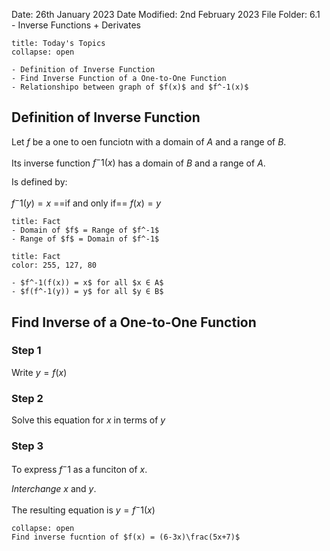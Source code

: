 Date: 26th January 2023
Date Modified: 2nd February 2023
File Folder: 6.1 - Inverse Functions + Derivates

```ad-abstract
title: Today's Topics
collapse: open

- Definition of Inverse Function
- Find Inverse Function of a One-to-One Function
- Relationshipo between graph of $f(x)$ and $f^-1(x)$

```

## Definition of Inverse Function

Let $f$ be a one to oen funciotn with a domain of $A$ and a range of $B$.

Its inverse function $f^-1(x)$ has a domain of $B$ and a range of $A$.

Is defined by:

$f^-1(y) = x$ ==if and only if== $f(x) = y$

```ad-info
title: Fact
- Domain of $f$ = Range of $f^-1$
- Range of $f$ = Domain of $f^-1$
```

```ad-info
title: Fact
color: 255, 127, 80

- $f^-1(f(x)) = x$ for all $x ∈ A$
- $f(f^-1(y)) = y$ for all $y ∈ B$
```


## Find Inverse of a One-to-One Function

### Step 1

Write $y = f(x)$

### Step 2

Solve this equation for $x$ in terms of $y$

### Step 3

To express $f^-1$ as a funciton of $x$.

*Interchange* $x$ and $y$.

The resulting equation is $y = f^-1(x)$

```ad-question
collapse: open
Find inverse fucntion of $f(x) = (6-3x)\frac(5x+7)$

```





